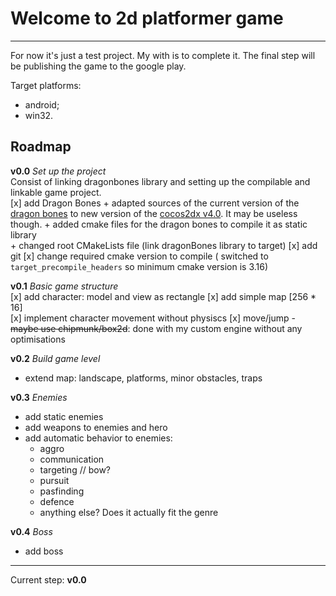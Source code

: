 # Welcome to 2d platformer game  
---
For now it's just a test project. My with is to complete it. The final step will be publishing the game to 
the google play.

Target platforms:  
- android;
- win32.

## Roadmap  

**v0.0** _Set up the project_  
Consist of linking dragonbones library and setting up the compilable and linkable game project.  
[x] add Dragon Bones
	+ adapted sources of the current version of the [dragon bones](https://github.com/DragonBones/DragonBonesCPP/tree/dev) to new version of the [cocos2dx v4.0](https://github.com/cocos2d/cocos2d-x/tree/cocos2d-x-4.0). It may be useless though.
	+ added cmake files for the dragon bones to compile it as static library   
	+ changed root CMakeLists file (link dragonBones library to target)
[x] add git
[x] change required cmake version to compile ( switched to `target_precompile_headers` so minimum cmake version is 3.16)

**v0.1** _Basic game structure_  
[x] add character: model and view as rectangle 
[x] add simple map [256 * 16]  
[x] implement character movement without physiscs
[x] move/jump - ~~maybe use chipmunk/box2d~~: done with my custom engine without any optimisations

**v0.2** _Build game level_
- extend map: landscape, platforms, minor obstacles, traps

**v0.3** _Enemies_
- add static enemies
- add weapons to enemies and hero
- add automatic behavior to enemies: 
	- aggro
	- communication
	- targeting // bow?
	- pursuit
	- pasfinding
	- defence
	- anything else? Does it actually fit the genre

**v0.4** _Boss_
- add boss

---
Current step: **v0.0**




